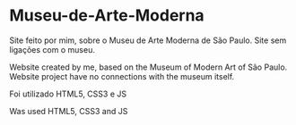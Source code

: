 # Museu-de-Arte-Moderna

Site feito por mim, sobre o Museu de Arte Moderna de São Paulo. Site sem ligações com o museu.

Website created by me, based on the Museum of Modern Art of São Paulo. Website project have no connections with the museum itself.

Foi utilizado HTML5, CSS3 e JS

Was used HTML5, CSS3 and JS
